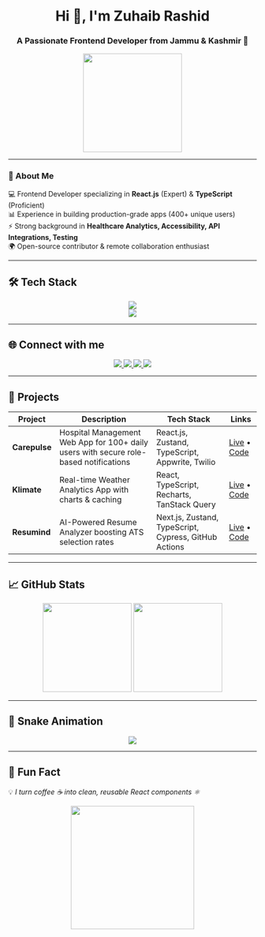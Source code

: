<h1 align="center">Hi 👋, I'm Zuhaib Rashid</h1>
<h3 align="center">A Passionate Frontend Developer from Jammu & Kashmir 🚀</h3>

<p align="center">
  <img src="https://media.giphy.com/media/v1.Y2lkPTc5MGI3NjExOTYxOGNjNzM2NjZmN2YzZjljY2EzZjkxYzkxOGFmMmE2ZjZlZDc5MyZjdD1n/VbnUQpnihPSIgIXuZv/giphy.gif" width="200"/>
</p>

---

### 🚀 About Me  
💻 Frontend Developer specializing in **React.js** (Expert) & **TypeScript** (Proficient)  
📊 Experience in building production-grade apps (400+ unique users)  
⚡ Strong background in **Healthcare Analytics, Accessibility, API Integrations, Testing**  
🌍 Open-source contributor & remote collaboration enthusiast  

---

## 🛠 Tech Stack

<p align="center">
  <!-- Languages -->
  <img src="https://skillicons.dev/icons?i=html,css,js,ts,react,nextjs,redux,tailwind,graphql,sass,vite,webpack" />
  <br/>
  <!-- Tools -->
  <img src="https://skillicons.dev/icons?i=git,github,vercel,netlify,figma,postman" />
</p>

---

## 🌐 Connect with me

<p align="center">
  <a href="https://www.linkedin.com/in/zuhaib-rashid-661345318/" target="_blank">
    <img src="https://img.shields.io/badge/LinkedIn-0077B5?style=for-the-badge&logo=linkedin&logoColor=white" />
  </a>
  <a href="https://github.com/Zuhaib-dev" target="_blank">
    <img src="https://img.shields.io/badge/GitHub-100000?style=for-the-badge&logo=github&logoColor=white" />
  </a>
  <a href="https://x.com/xuhaibx9" target="_blank">
    <img src="https://img.shields.io/badge/Twitter-1DA1F2?style=for-the-badge&logo=twitter&logoColor=white" />
  </a>
  <a href="https://zuhaib-portfolio-tau.vercel.app/" target="_blank">
    <img src="https://img.shields.io/badge/Portfolio-FF7139?style=for-the-badge&logo=firefox&logoColor=white" />
  </a>
</p>

---

## 📌 Projects

| Project | Description | Tech Stack | Links |
|---------|-------------|------------|-------|
| **Carepulse** | Hospital Management Web App for 100+ daily users with secure role-based notifications | React.js, Zustand, TypeScript, Appwrite, Twilio | [Live](https://hms-seven-green.vercel.app/) • [Code](https://github.com/Zuhaib-dev/Carepulse-HMS) |
| **Klimate** | Real-time Weather Analytics App with charts & caching | React, TypeScript, Recharts, TanStack Query | [Live](https://kilamate.netlify.app/) • [Code](https://github.com/Zuhaib-dev/Klimate-WeatherApp) |
| **Resumind** | AI-Powered Resume Analyzer boosting ATS selection rates | Next.js, Zustand, TypeScript, Cypress, GitHub Actions | [Live](https://resumind-ebon.vercel.app/) • [Code](https://github.com/Zuhaib-dev/Resumind) |

---

## 📈 GitHub Stats

<p align="center">
  <img src="https://github-readme-stats.vercel.app/api?username=Zuhaib-dev&show_icons=true&theme=tokyonight" height="180em"/>
  <img src="https://github-readme-stats.vercel.app/api/top-langs/?username=Zuhaib-dev&layout=compact&theme=tokyonight" height="180em"/>
</p>

---

## 🐍 Snake Animation
<p align="center">
  <img src="https://github.com/Zuhaib-dev/Zuhaib-dev/blob/output/github-contribution-grid-snake.svg" />
</p>


---

## 🎯 Fun Fact
💡 *I turn coffee ☕ into clean, reusable React components ⚛️*

<p align="center">
  <img src="https://media.giphy.com/media/du3J3cXyzhj75IOgvA/giphy.gif" width="250"/>
</p>
